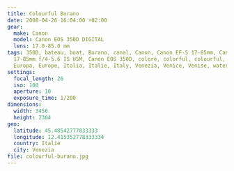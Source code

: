 ```yaml
---
title: Colourful Burano
date: 2008-04-26 16:04:00 +02:00
gear:
  make: Canon
  model: Canon EOS 350D DIGITAL
  lens: 17.0-85.0 mm
tags: 350D, bateau, boat, Burano, canal, Canon, Canon EF-S 17-85mm, Canon EF-S
  17-85mm f/4-5.6 IS USM, Canon EOS 350D, coloré, colorful, colourful, eau,
  Europa, Europe, Italia, Italie, Italy, Venezia, Venice, Venise, water
settings:
  focal_length: 26
  iso: 100
  aperture: 10
  exposure_time: 1/200
dimensions:
  width: 3456
  height: 2304
geo:
  latitude: 45.48542777833333
  longitude: 12.415352778333334
  country: Italie
  city: Venezia
file: colourful-burano.jpg
---
```




